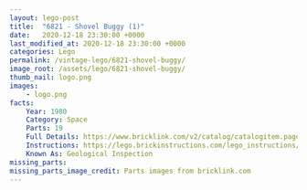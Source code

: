 ```yaml
---
layout: lego-post
title:  "6821 - Shovel Buggy (1)"
date:   2020-12-18 23:30:00 +0000
last_modified_at: 2020-12-18 23:30:00 +0000
categories: Lego
permalink: /vintage-lego/6821-shovel-buggy/
image_root: /assets/lego/6821-shovel-buggy/
thumb_nail: logo.png
images:
    - logo.png
facts:
    Year: 1980
    Category: Space
    Parts: 19
    Full Details: https://www.bricklink.com/v2/catalog/catalogitem.page?S=6821-1
    Instructions: https://lego.brickinstructions.com/lego_instructions/set/6821/Geological_Inspection
    Known As: Geological Inspection
missing_parts:
missing_parts_image_credit: Parts images from bricklink.com
---
```

